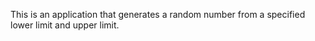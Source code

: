 This is an application that generates a random number from a specified lower limit and upper limit.
